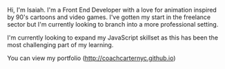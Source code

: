 Hi, I'm Isaiah. I'm a Front End Developer with a love for animation inspired by 90's cartoons and video games. I've gotten my start in the freelance sector but I'm currently looking to branch into a more professional setting. 

I'm currently looking to expand my JavaScript skillset as this has been the most challenging part of my learning. 

You can view my portfolio (http://coachcarternyc.github.io)


